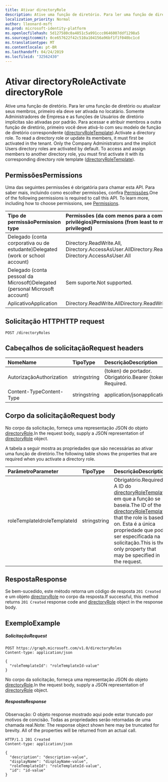 ```yaml
---
title: Ativar directoryRole
description: Ative uma função de diretório. Para ler uma função de diretório ou atualizar seus membros, primeiro ela deve ser ativada no locatário. Somente Administradores de Empresa e as funções de Usuários de diretório implícitas são ativadas por padrão. Para acessar e atribuir membros a outra função de diretório, primeiro você deve ativá-lo com seu modelo de função de diretório correspondente (directoryRoleTemplate).
localization_priority: Normal
author: lleonard-msft
ms.prod: microsoft-identity-platform
ms.openlocfilehash: 5d127580c0a4851c5a991ccc0646007ddf1298a5
ms.sourcegitcommit: 0ce657622f42c510a104156a96bf1f1f040bc1cd
ms.translationtype: MT
ms.contentlocale: pt-BR
ms.lasthandoff: 04/24/2019
ms.locfileid: "32562430"
---
```

# <a name="activate-directoryrole"></a><span data-ttu-id="286d7-106">Ativar directoryRole</span><span class="sxs-lookup"><span data-stu-id="286d7-106">Activate directoryRole</span></span>

<span data-ttu-id="286d7-p102">Ative uma função de diretório. Para ler uma função de diretório ou atualizar seus membros, primeiro ela deve ser ativada no locatário. Somente Administradores de Empresa e as funções de Usuários de diretório implícitas são ativadas por padrão. Para acessar e atribuir membros a outra função de diretório, primeiro você deve ativá-lo com seu modelo de função de diretório correspondente ([directoryRoleTemplate](../resources/directoryroletemplate.md)).</span><span class="sxs-lookup"><span data-stu-id="286d7-p102">Activate a directory role. To read a directory role or update its members, it must first be activated in the tenant. Only the Company Administrators and the implicit Users directory roles are activated by default. To access and assign members to another directory role, you must first activate it with its corresponding directory role template ([directoryRoleTemplate](../resources/directoryroletemplate.md)).</span></span>

## <a name="permissions"></a><span data-ttu-id="286d7-111">Permissões</span><span class="sxs-lookup"><span data-stu-id="286d7-111">Permissions</span></span>
<span data-ttu-id="286d7-p103">Uma das seguintes permissões é obrigatória para chamar esta API. Para saber mais, incluindo como escolher permissões, confira [Permissões](/graph/permissions-reference).</span><span class="sxs-lookup"><span data-stu-id="286d7-p103">One of the following permissions is required to call this API. To learn more, including how to choose permissions, see [Permissions](/graph/permissions-reference).</span></span>

|<span data-ttu-id="286d7-114">Tipo de permissão</span><span class="sxs-lookup"><span data-stu-id="286d7-114">Permission type</span></span>      | <span data-ttu-id="286d7-115">Permissões (da com menos para a com mais privilégios)</span><span class="sxs-lookup"><span data-stu-id="286d7-115">Permissions (from least to most privileged)</span></span>              |
|:--------------------|:---------------------------------------------------------|
|<span data-ttu-id="286d7-116">Delegado (conta corporativa ou de estudante)</span><span class="sxs-lookup"><span data-stu-id="286d7-116">Delegated (work or school account)</span></span> | <span data-ttu-id="286d7-117">Directory.ReadWrite.All, Directory.AccessAsUser.All</span><span class="sxs-lookup"><span data-stu-id="286d7-117">Directory.ReadWrite.All, Directory.AccessAsUser.All</span></span>    |
|<span data-ttu-id="286d7-118">Delegado (conta pessoal da Microsoft)</span><span class="sxs-lookup"><span data-stu-id="286d7-118">Delegated (personal Microsoft account)</span></span> | <span data-ttu-id="286d7-119">Sem suporte.</span><span class="sxs-lookup"><span data-stu-id="286d7-119">Not supported.</span></span>    |
|<span data-ttu-id="286d7-120">Aplicativo</span><span class="sxs-lookup"><span data-stu-id="286d7-120">Application</span></span> | <span data-ttu-id="286d7-121">Directory.ReadWrite.All</span><span class="sxs-lookup"><span data-stu-id="286d7-121">Directory.ReadWrite.All</span></span> |

## <a name="http-request"></a><span data-ttu-id="286d7-122">Solicitação HTTP</span><span class="sxs-lookup"><span data-stu-id="286d7-122">HTTP request</span></span>
<!-- { "blockType": "ignored" } -->
```http
POST /directoryRoles

```
## <a name="request-headers"></a><span data-ttu-id="286d7-123">Cabeçalhos de solicitação</span><span class="sxs-lookup"><span data-stu-id="286d7-123">Request headers</span></span>
| <span data-ttu-id="286d7-124">Nome</span><span class="sxs-lookup"><span data-stu-id="286d7-124">Name</span></span>       | <span data-ttu-id="286d7-125">Tipo</span><span class="sxs-lookup"><span data-stu-id="286d7-125">Type</span></span> | <span data-ttu-id="286d7-126">Descrição</span><span class="sxs-lookup"><span data-stu-id="286d7-126">Description</span></span>|
|:---------------|:--------|:----------|
| <span data-ttu-id="286d7-127">Autorização</span><span class="sxs-lookup"><span data-stu-id="286d7-127">Authorization</span></span>  | <span data-ttu-id="286d7-128">string</span><span class="sxs-lookup"><span data-stu-id="286d7-128">string</span></span>  | <span data-ttu-id="286d7-p104">{token} de portador. Obrigatório.</span><span class="sxs-lookup"><span data-stu-id="286d7-p104">Bearer {token}. Required.</span></span> |
| <span data-ttu-id="286d7-131">Content-Type</span><span class="sxs-lookup"><span data-stu-id="286d7-131">Content-Type</span></span>  | <span data-ttu-id="286d7-132">string</span><span class="sxs-lookup"><span data-stu-id="286d7-132">string</span></span>  | <span data-ttu-id="286d7-133">application/json</span><span class="sxs-lookup"><span data-stu-id="286d7-133">application/json</span></span>  |

## <a name="request-body"></a><span data-ttu-id="286d7-134">Corpo da solicitação</span><span class="sxs-lookup"><span data-stu-id="286d7-134">Request body</span></span>
<span data-ttu-id="286d7-135">No corpo da solicitação, forneça uma representação JSON do objeto [directoryRole](../resources/directoryrole.md).</span><span class="sxs-lookup"><span data-stu-id="286d7-135">In the request body, supply a JSON representation of [directoryRole](../resources/directoryrole.md) object.</span></span>

<span data-ttu-id="286d7-136">A tabela a seguir mostra as propriedades que são necessárias ao ativar uma função de diretório.</span><span class="sxs-lookup"><span data-stu-id="286d7-136">The following table shows the properties that are required when you activate a directory role.</span></span>

|<span data-ttu-id="286d7-137">Parâmetro</span><span class="sxs-lookup"><span data-stu-id="286d7-137">Parameter</span></span> | <span data-ttu-id="286d7-138">Tipo</span><span class="sxs-lookup"><span data-stu-id="286d7-138">Type</span></span> | <span data-ttu-id="286d7-139">Descrição</span><span class="sxs-lookup"><span data-stu-id="286d7-139">Description</span></span>|
|:---------|:---------|:---------|
|<span data-ttu-id="286d7-140">roleTemplateId</span><span class="sxs-lookup"><span data-stu-id="286d7-140">roleTemplateId</span></span> | <span data-ttu-id="286d7-141">string</span><span class="sxs-lookup"><span data-stu-id="286d7-141">string</span></span> | <span data-ttu-id="286d7-142">Obrigatório.</span><span class="sxs-lookup"><span data-stu-id="286d7-142">Required.</span></span> <span data-ttu-id="286d7-143">A ID do [directoryRoleTemplate](../resources/directoryroletemplate.md) em que a função se baseia.</span><span class="sxs-lookup"><span data-stu-id="286d7-143">The ID of the [directoryRoleTemplate](../resources/directoryroletemplate.md) that the role is based on.</span></span> <span data-ttu-id="286d7-144">Esta é a única propriedade que pode ser especificada na solicitação.</span><span class="sxs-lookup"><span data-stu-id="286d7-144">This is the only property that may be specified in the request.</span></span>|

## <a name="response"></a><span data-ttu-id="286d7-145">Resposta</span><span class="sxs-lookup"><span data-stu-id="286d7-145">Response</span></span>

<span data-ttu-id="286d7-146">Se bem-sucedido, este método retorna um código de resposta `201 Created` e um objeto [directoryRole](../resources/directoryrole.md) no corpo da resposta.</span><span class="sxs-lookup"><span data-stu-id="286d7-146">If successful, this method returns `201 Created` response code and [directoryRole](../resources/directoryrole.md) object in the response body.</span></span>

## <a name="example"></a><span data-ttu-id="286d7-147">Exemplo</span><span class="sxs-lookup"><span data-stu-id="286d7-147">Example</span></span>
##### <a name="request"></a><span data-ttu-id="286d7-148">Solicitação</span><span class="sxs-lookup"><span data-stu-id="286d7-148">Request</span></span>

<!-- {
  "blockType": "request",
  "name": "create_directoryrole_from_directoryroles"
}-->
```http
POST https://graph.microsoft.com/v1.0/directoryRoles
Content-type: application/json

{
  "roleTemplateId": "roleTemplateId-value"
}
```
<span data-ttu-id="286d7-149">No corpo da solicitação, forneça uma representação JSON do objeto [directoryRole](../resources/directoryrole.md).</span><span class="sxs-lookup"><span data-stu-id="286d7-149">In the request body, supply a JSON representation of [directoryRole](../resources/directoryrole.md) object.</span></span>
##### <a name="response"></a><span data-ttu-id="286d7-150">Resposta</span><span class="sxs-lookup"><span data-stu-id="286d7-150">Response</span></span>
<span data-ttu-id="286d7-p106">Observação: O objeto response mostrado aqui pode estar truncado por motivos de concisão. Todas as propriedades serão retornadas de uma chamada real.</span><span class="sxs-lookup"><span data-stu-id="286d7-p106">Note: The response object shown here may be truncated for brevity. All of the properties will be returned from an actual call.</span></span>
<!-- {
  "blockType": "response",
  "truncated": true,
  "@odata.type": "microsoft.graph.directoryRole"
} -->
```http
HTTP/1.1 201 Created
Content-type: application/json

{
  "description": "description-value",
  "displayName": "displayName-value",
  "roleTemplateId": "roleTemplateId-value",
  "id": "id-value"
}
```

<!-- uuid: 8fcb5dbc-d5aa-4681-8e31-b001d5168d79
2015-10-25 14:57:30 UTC -->
<!-- {
  "type": "#page.annotation",
  "description": "Create directoryRole",
  "keywords": "",
  "section": "documentation",
  "tocPath": ""
}-->
